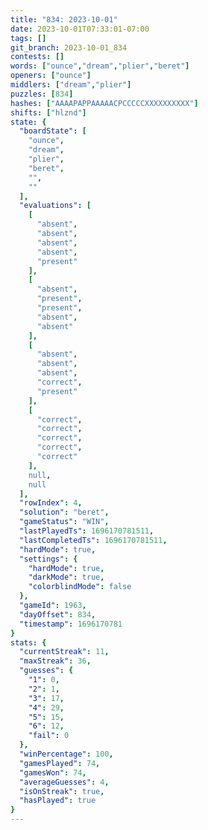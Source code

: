 ```yaml
---
title: "834: 2023-10-01"
date: 2023-10-01T07:33:01-07:00
tags: []
git_branch: 2023-10-01_834
contests: []
words: ["ounce","dream","plier","beret"]
openers: ["ounce"]
middlers: ["dream","plier"]
puzzles: [834]
hashes: ["AAAAPAPPAAAAACPCCCCCXXXXXXXXXX"]
shifts: ["hlznd"]
state: {
  "boardState": [
    "ounce",
    "dream",
    "plier",
    "beret",
    "",
    ""
  ],
  "evaluations": [
    [
      "absent",
      "absent",
      "absent",
      "absent",
      "present"
    ],
    [
      "absent",
      "present",
      "present",
      "absent",
      "absent"
    ],
    [
      "absent",
      "absent",
      "absent",
      "correct",
      "present"
    ],
    [
      "correct",
      "correct",
      "correct",
      "correct",
      "correct"
    ],
    null,
    null
  ],
  "rowIndex": 4,
  "solution": "beret",
  "gameStatus": "WIN",
  "lastPlayedTs": 1696170781511,
  "lastCompletedTs": 1696170781511,
  "hardMode": true,
  "settings": {
    "hardMode": true,
    "darkMode": true,
    "colorblindMode": false
  },
  "gameId": 1963,
  "dayOffset": 834,
  "timestamp": 1696170781
}
stats: {
  "currentStreak": 11,
  "maxStreak": 36,
  "guesses": {
    "1": 0,
    "2": 1,
    "3": 17,
    "4": 29,
    "5": 15,
    "6": 12,
    "fail": 0
  },
  "winPercentage": 100,
  "gamesPlayed": 74,
  "gamesWon": 74,
  "averageGuesses": 4,
  "isOnStreak": true,
  "hasPlayed": true
}
---
```

<!-- more -->
